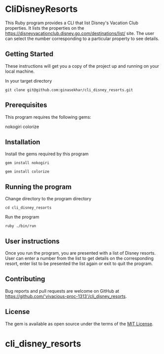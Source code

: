 # CliDisneyResorts

This Ruby program provides a CLI that list Disney's Vacation Club properties.
It lists the properties on the https://disneyvacationclub.disney.go.com/destinations/list/ site. The user can select the number corresponding to a particular property to see details.


## Getting Started
These instructions will get you a copy of the project up and running on your local machine.  

In your target directory

    git clone git@github.com:ginasekhar/cli_disney_resorts.git


## Prerequisites
This program requires the following gems:

nokogiri
colorize


## Installation
Install the gems required by this program

    gem install nokogiri

    gem install colorize

## Running the program
Change directory to the program directory
    
    cd cli_disney_resorts

Run the program

    ruby ./bin/run

## User instructions
Once you run the program, you are presented with a list of Disney resorts.
User can enter a number from the list to get details on the corresponding resort, enter list to be presented the list again or exit to quit the program. 



## Contributing

Bug reports and pull requests are welcome on GitHub at https://github.com/'vivacious-proc-1313'/cli_disney_resorts.

## License

The gem is available as open source under the terms of the [MIT License](https://opensource.org/licenses/MIT).
# cli_disney_resorts
